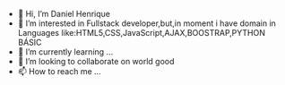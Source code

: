 - 👋 Hi, I’m Daniel Henrique
- 👀 I’m interested in Fullstack developer,but,in moment  i have domain in Languages like:HTML5,CSS,JavaScript,AJAX,BOOSTRAP,PYTHON BÁSIC
- 🌱 I’m currently learning ...
- 💞️ I’m looking to collaborate on world good
- 📫 How to reach me ...

<!---
150499/150499 is a ✨ special ✨ repository because its `README.md` (this file) appears on your GitHub profile.
You can click the Preview link to take a look at your changes.
--->
